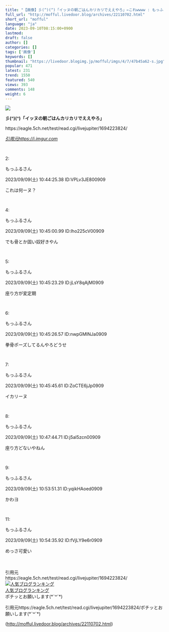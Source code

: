 ```yaml
---
title: "【画像】彡(^)(^)「イッヌの朝ごはんカリカリでええやろ」←これwwww : もっふるちゃんねる"
full_url: "http://mofful.livedoor.blog/archives/22110702.html"
short_url: "mofful"
language: "ja"
date: 2023-09-10T08:15:00+0900
lastmod: 
draft: false
author: []
categories: []
tags: ['画像']
keywords: []
thumbnail: "https://livedoor.blogimg.jp/mofful/imgs/4/7/47b45a62-s.jpg"
popular: 471
latest: 231
trend: 1550
featured: 540
views: 393
comments: 148
weight: 6
---
```


![](https://livedoor.blogimg.jp/mofful/imgs/4/7/47b45a62-s.jpg)

<div><p><b><p>彡(^)(^)「イッヌの朝ごはんカリカリでええやろ」</p></b> https://eagle.5ch.net/test/read.cgi/livejupiter/1694223824/</p><a href='https://i.imgur.com/3pjXsJt.jpg' target='_blank' title=''><i><p>引用元https://i.imgur.com</p></i></a><br><p class='t_h'>2: <p>もっふるさん</p> <p> 2023/09/09(土) 10:44:25.38 ID:VPLv3JE800909</p></p> <p class='t_b'> これは何ーヌ？ </p><br> <p class='t_h'>4: <p>もっふるさん</p> <p> 2023/09/09(土) 10:45:00.99 ID:lho225cV00909</p></p> <p class='t_b'> でも骨とか固い奴好きやん </p><br> <p class='t_h'>5: <p>もっふるさん</p> <p> 2023/09/09(土) 10:45:23.29 ID:jLsY8qAjM0909</p></p> <p class='t_b'> 座り方が変定期 </p><br> <p class='t_h'>6: <p>もっふるさん</p> <p> 2023/09/09(土) 10:45:26.57 ID:nwpGMINJa0909</p></p> <p class='t_b'> 拳骨ポーズしてるんやろどうせ </p><br> <p class='t_h'>7: <p>もっふるさん</p> <p> 2023/09/09(土) 10:45:45.61 ID:ZoCTE6jJp0909</p></p> <p class='t_b'> イカリーヌ </p><br> <p class='t_h'>8: <p>もっふるさん</p> <p> 2023/09/09(土) 10:47:44.71 ID:j5al5zcn00909</p></p> <p class='t_b'> 座り方どないやねん </p><br> <p class='t_h'>9: <p>もっふるさん</p> <p> 2023/09/09(土) 10:53:51.31 ID:yqikHAoed0909</p></p> <p class='t_b'> かわヨ </p><br> <p class='t_h'>11: <p>もっふるさん</p> <p> 2023/09/09(土) 10:54:35.92 ID:fVjLY9e6r0909</p></p> <p class='t_b'> めっさ可愛い </p><br> <br>引用元<br>https://eagle.5ch.net/test/read.cgi/livejupiter/1694223824/<br><a href='//blog.with2.net/link/?2036932'><img src='https://blog.with2.net/img/banner/banner_21.gif' title='人気ブログランキング'></a><br><a href='//blog.with2.net/link/?2036932'>人気ブログランキング</a><br>ポチッとお願いします(*´꒳`*)<br><img border='0' width='1' height='1' src='https://www11.a8.net/0.gif?a8mat=3BDUGQ+4RHMA+2HOM+BS629' alt=''> <p>引用元https://eagle.5ch.net/test/read.cgi/livejupiter/1694223824/ポチッとお願いします(*´꒳`*)</p></div>

(http://mofful.livedoor.blog/archives/22110702.html)
